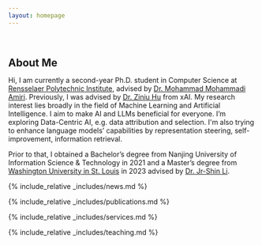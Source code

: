 ```yaml
---
layout: homepage
---
```


<h1 id="about-me"></h1>

<h2 style="margin: 60px 0px 10px;">About Me</h2>

Hi, I am currently a second-year Ph.D. student in Computer Science at [Rensselaer Polytechnic Institute](https://www.rpi.edu/), advised by [Dr. Mohammad Mohammadi Amiri](https://mmamiri.github.io/). Previously, I was advised by [Dr. Ziniu Hu](https://acbull.github.io/) from xAI.
My research interest lies broadly in the field of Machine Learning and Artificial Intelligence. I aim to make AI and LLMs beneficial for everyone. I’m exploring Data-Centric AI, e.g. data attribution and selection. I'm also trying to enhance language models’ capabilities by representation steering, self-improvement, information retrieval.

Prior to that, I obtained a Bachelor’s degree from Nanjing University of Information Science & Technology in 2021 and a Master’s degree from 
[Washington University in St. Louis](https://washu.edu/) in 2023 advised by [Dr. Jr-Shin Li](https://engineering.washu.edu/faculty/Jr-Shin-Li.html). 

<!-- <b style='color:red;'> . </b> -->

<!--
<strong style="color:#e74d3c; font-weight:600"><strong style="color:#e74d3c; font-weight:600">I am currently on the 2023-2024 academic job market, looking for faculty positions in CS, CSE, ECE, IEOR, etc., related to Artificial Intelligence, Computer Vision, and Machine Learning. Please feel free to contact me if you are interested. I am also happy to give talks on my research in related seminars.</strong></strong>
-->

{% include_relative _includes/news.md %}

{% include_relative _includes/publications.md %}

{% include_relative _includes/services.md %}

{% include_relative _includes/teaching.md %}
